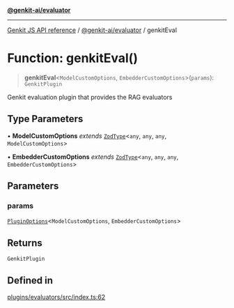 [**@genkit-ai/evaluator**](../README.md)

***

[Genkit JS API reference](../../../README.md) / [@genkit-ai/evaluator](../README.md) / genkitEval

# Function: genkitEval()

> **genkitEval**\<`ModelCustomOptions`, `EmbedderCustomOptions`\>(`params`): `GenkitPlugin`

Genkit evaluation plugin that provides the RAG evaluators

## Type Parameters

• **ModelCustomOptions** *extends* [`ZodType`](../../../genkit/namespaces/z/classes/ZodType.md)\<`any`, `any`, `any`, `ModelCustomOptions`\>

• **EmbedderCustomOptions** *extends* [`ZodType`](../../../genkit/namespaces/z/classes/ZodType.md)\<`any`, `any`, `any`, `EmbedderCustomOptions`\>

## Parameters

### params

[`PluginOptions`](../interfaces/PluginOptions.md)\<`ModelCustomOptions`, `EmbedderCustomOptions`\>

## Returns

`GenkitPlugin`

## Defined in

[plugins/evaluators/src/index.ts:62](https://github.com/firebase/genkit/blob/286538acadb0c266800cfa4edc099546226d5af8/js/plugins/evaluators/src/index.ts#L62)
